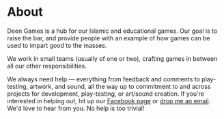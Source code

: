 # About

Deen Games is a hub for our Islamic and educational games. Our goal is to raise the bar, and provide people with an example of how games can be used to impart good to the masses.

We work in small teams (usually of one or two), crafting games in between all our other responsibilities.

We always need help — everything from feedback and comments to play-testing, artwork, and sound, all the way up to commitment to and across projects for development, play-testing, or art/sound creation. If you're interested in helping out, hit up our [Facebook page](http://facebook.com/deengames) or [drop me an email](mailto:alibhai.ashiq@gmail.com). We'd love to hear from you. No help is too trivial!

